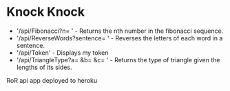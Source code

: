 # Knock Knock

* '/api/Fibonacci?n= ' - Returns the nth number in the fibonacci sequence.
* '/api/ReverseWords?sentence= ' - Reverses the letters of each word in a sentence.
* '/api/Token' - Displays my token
* '/api/TriangleType?a= &b= &c= ' - Returns the type of triangle given the lengths of its sides.

RoR api app deployed to heroku
